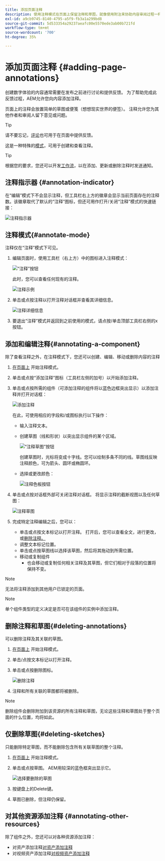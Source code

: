 ```yaml
---
title: 添加页面注释
description: 使用注释模式在页面上保留注释和草图，就像使用附注来协助内容审阅过程一样
exl-id: a9cb9745-8140-4795-a5f9-fb3a1a299bd8
source-git-commit: 5d533354a29237aeafc00e5570ede3ab00b721fd
workflow-type: tm+mt
source-wordcount: '700'
ht-degree: 35%

---
```


# 添加页面注释 {#adding-page-annotations}

创建数字体验的内容通常需要在发布之前进行讨论和提供反馈。 为了帮助完成此反馈过程，AEM允许您向内容添加注释。

页面上的注释会放置简单的草图或便笺（想想现实世界的便签）。 注释允许您为其他作者和审阅人留下意见或问题。

>[!TIP]
>
>请不要忘记，[评论](/help/sites-cloud/authoring/getting-started/basic-handling.md#timeline)也可用于在页面中提供反馈。

这是一种特殊的[模式](/help/sites-cloud/authoring/fundamentals/environment-tools.md#page-modes)，可用于创建和查看注释。

>[!TIP]
>
>根据您的要求，您还可以开发[工作流](/help/sites-cloud/authoring/workflows/overview.md)，以在添加、更新或删除注释时发送通知。

## 注释指示器 {#annotation-indicator}

在“编辑”模式下不会显示注释，但工具栏右上方的徽章会显示当前页面存在的注释数。该徽章取代了默认的“注释”图标，但还可用作打开/关闭“注释”模式的快速链接：

![注释指示器](/help/sites-cloud/authoring/assets/annotation-indicator.png)

## 注释模式{#annotate-mode}

注释仅在“注释”模式下可见。

1. 编辑页面时，使用工具栏（右上方）中的图标进入注释模式：

   ![“注释”按钮](/help/sites-cloud/authoring/assets/annotations.png)

   此时，您可以查看任何现有的注释。

   ![注释示例](/help/sites-cloud/authoring/assets/annotation-sketches.png)

1. 单击或点按注释以打开注释对话框并查看其详细信息。

   ![注释详细信息](/help/sites-cloud/authoring/assets/annotation-sketches.png)

1. 要退出“注释”模式并返回到之前使用的模式，请点按/单击顶部工具栏右侧的x按钮。

## 添加和编辑注释{#annotating-a-component}

除了查看注释之外，在注释模式下，您还可以创建、编辑、移动或删除内容的注释

1. [在页面上](#annotate-mode) 开始注释模式。

1. 单击或点按“添加注释”图标（工具栏左侧的加号）以开始添加注释。

1. 单击或点按所需的组件（可添加注释的组件将以蓝色边框突出显示）以添加注释并打开对话框：

   ![添加注释](/help/sites-cloud/authoring/assets/annotation-adding.png)

   在此，可使用相应的字段和/或图标执行以下操作：

   * 输入注释文本。
   * 创建草图（线和形状）以突出显示组件的某个区域。


      ![“注释草图”按钮](/help/sites-cloud/authoring/assets/annotation-sketch.png)

      创建草图时，光标将变成十字线。您可以绘制多条不同的线。草图线反映注释颜色，可为箭头、圆环或椭圆环。

   * 选择或更改颜色：

      ![注释色板按钮](/help/sites-cloud/authoring/assets/annotation-color-swatch.png)

1. 单击或点按对话框外部可关闭注释对话框。 将显示注释的截断视图以及任何草图：

   ![注释草图](/help/sites-cloud/authoring/assets/annotation-sketches.png)

1. 完成特定注释编辑之后，您可以：

   * 单击或点按文本标记以打开注释。 打开后，您可以查看全文，进行更改，或[删除注释。](#deleting-annotations)
   * 调整文本标记位置。
   * 单击或点按草图线以选择该草图，然后将其拖动到所需位置。
   * 移动或复制组件
      * 也会移动或复制任何相关注释及其草图，但它们相对于段落的位置将保持不变。


>[!NOTE]
>
>无法将注释添加到其他用户已锁定的页面。

>[!NOTE]
>
>单个组件类型的定义决定是否可在该组件的实例中添加注释。

## 删除注释和草图{#deleting-annotations}

可以删除注释及其关联的草图。

1. [在页面上](#annotate-mode) 开始注释模式。

1. 单击/点按文本标记以打开注释。

1. 单击或点按删除图标。

   ![删除注释](/help/sites-cloud/authoring/assets/annotation-delete.png)

1. 注释和所有关联的草图都将被删除。

>[!NOTE]
>
>删除组件会删除附加到该资源的所有注释和草图，无论这些注释和草图处于整个页面的什么位置，均将如此。

## 仅删除草图{#deleting-sketches}

只能删除特定草图，而不能删除包含所有关联草图的整个注释。

1. [在页面上](#annotate-mode) 开始注释模式。

1. 单击或点按草图。 AEM用较深的蓝色框突出显示它。

   ![选择要删除的草图](/help/sites-cloud/authoring/assets/annotation-sketch-delete.png)

1. 按键盘上的Delete键。

1. 草图已删除，但注释仍保留。

## 对其他资源添加注释 {#annotating-other-resources}

除了组件之外，您还可以对各种资源添加注释：

* 对资产添加注释[对资产添加注释](/help/assets/manage-digital-assets.md#annotating)
* 对视频资产添加注释[对视频资产添加注释](/help/assets/manage-video-assets.md#annotate-video-assets)
